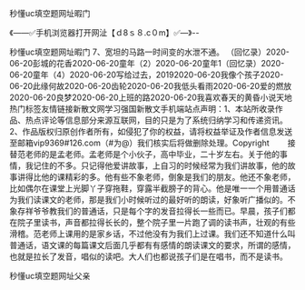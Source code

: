 秒懂uc填空题网址暇门

《——✅手机浏览器打开网沚【ｄ8ｓ８.c０m】✅—》--

秒懂uc填空题网址暇门	7、宽坦的马路一时间变的水泄不通。
（回忆录）2020-06-20彭城的花香2020-06-20童年（2）2020-06-20童年1（回忆录）2020-06-20童年（4）2020-06-20写给过去，20192020-06-20我像个孩子2020-06-20此缘何故2020-06-20齿轮2020-06-20我低头看雨2020-06-20爱的燃放2020-06-20良梦2020-06-20上班的路2020-06-20我喜欢春天的黄昏小说天地热门标签友情链接新散文网学习强国新散文手机端站点声明：1、本站所收录作品、热点评论等信息部分来源互联网，目的只是为了系统归纳学习和传递资讯。2、作品版权归原创作者所有，如侵犯了你的权益，请将权益举证及作者信息发送至邮箱vip9369#126.com（#为@）我们核实后将做删除处理。Copyright
　　接替范老师的是孟老师。孟老师是个小伙子，高中毕业，二十岁左右。关于他的事情，我记住的不多。只记得他爱讲故事，上自习的时候经常为我们讲故事，他的故事讲得比他的课精彩的多。他有些不象老师，倒象是我们的朋友。他还不象老师，比如偶尔在课堂上光脚丫子穿拖鞋，穿露半截膀子的背心。他是唯一一个用普通话为我们读课文的老师，那是我们小时候听过的最好听的朗读，好象听广播似的。不象存祥爷爷教我们的普通话，只是每个字的发音拉得长一些而已。早晨，孩子们都在院子里读书，声音都拉得长长的，整个院子里一片跑了调的读书声，壮观的有些滑稽。范老师上课用的是家乡话，不过他没有为我们上过课。我们还不知道什么叫普通话，语文课的每篇课文后面几乎都有有感情的朗读课文的要求，所谓的感情，也就是拉长了发音，唱似的读吧。大人们也都说孩子们是在唱书，而不是读书。





秒懂uc填空题网址父亲
